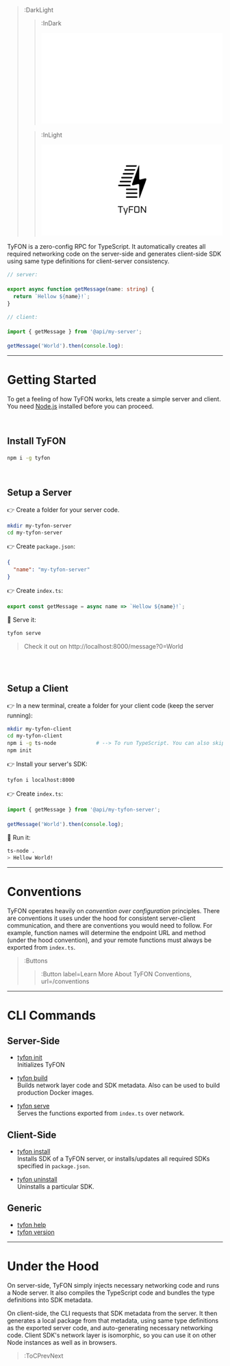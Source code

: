 > :DarkLight
> > :InDark
> >
> > ![logo](/docs/assets/tyfon-banner-dark.svg)
>
> > :InLight
> >
> > ![logo](/docs/assets/tyfon-banner.svg)

TyFON is a zero-config RPC for TypeScript. It automatically creates all required networking code on the server-side and generates client-side SDK using same type definitions for client-server consistency.

```ts
// server:

export async function getMessage(name: string) {
  return `Hellow ${name}!`;
}
```
```ts
// client:

import { getMessage } from '@api/my-server';

getMessage('World').then(console.log):
```

---

# Getting Started

To get a feeling of how TyFON works, lets create a simple server and client. You need
[Node.js](https://nodejs.org/en/) installed before you can proceed.

<br>

## Install TyFON
```bash
npm i -g tyfon
```

<br>

## Setup a Server
👉 Create a folder for your server code.
```bash
mkdir my-tyfon-server
cd my-tyfon-server
```

👉 Create `package.json`:
```json
{
  "name": "my-tyfon-server"
}
```

👉 Create `index.ts`:
```ts
export const getMessage = async name => `Hellow ${name}!`;
```

🚀 Serve it:
```bash
tyfon serve
```

> Check it out on http://localhost:8000/message?0=World

<br><br>

## Setup a Client
👉 In a new terminal, create a folder for your client code (keep the server running):

```bash
mkdir my-tyfon-client
cd my-tyfon-client
npm i -g ts-node             # --> To run TypeScript. You can also skip this and run JavaScript.
npm init
```

👉 Install your server's SDK:
```bash
tyfon i localhost:8000
```

👉 Create `index.ts`:

```ts
import { getMessage } from '@api/my-tyfon-server';

getMessage('World').then(console.log);
```

🚀 Run it:
```bash
ts-node .
> Hellow World!
```

---

# Conventions

TyFON operates heavily on _convention over configuration_ principles. There are conventions it
uses under the hood for consistent server-client communication, and there are conventions you would
need to follow. For example, function names will determine the endpoint URL and method (under the hood convention),
and your remote functions must always be exported from `index.ts`.

> :Buttons
> > :Button label=Learn More About TyFON Conventions, url=/conventions

---

# CLI Commands

## Server-Side

- [tyfon init](/cli/init)\
  Initializes TyFON

- [tyfon build](/cli/build)\
  Builds network layer code and SDK metadata. Also can be used to build production Docker images.

- [tyfon serve](/cli/serve)\
  Serves the functions exported from `index.ts` over network.

## Client-Side

- [tyfon install](/cli/install)\
  Installs SDK of a TyFON server, or installs/updates all required SDKs specified in `package.json`.

- [tyfon uninstall](/cli/uninstall)\
  Uninstalls a particular SDK.

## Generic

- [tyfon help](/cli/help)
- [tyfon version](/cli/version)

---

# Under the Hood

On server-side, TyFON simply injects necessary networking code and runs a Node server. It also
compiles the TypeScript code and bundles the type definitions into SDK metadata.

On client-side, the CLI requests that SDK metadata from the server. It then generates a local
package from that metadata, using same type definitions as the exported server code, and auto-generating
necessary networking code. Client SDK's network layer is isomorphic, so you can use it on other Node instances
as well as in browsers.

> :ToCPrevNext